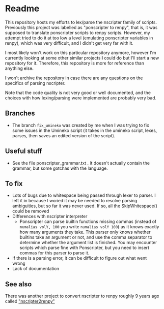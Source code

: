 # Readme

This repository hosts my efforts to lex/parse the nscripter family of scripts. Previously this project was labelled as "ponscripter to renpy", that is, it was supposed to translate ponscripter scripts to renpy scripts. However, my attempt tried to do it at too low a level (emulating ponscripter variables in renpy), which was very difficult, and I didn't get very far with it.

I most likely won't work on this particular repository anymore, however I'm currently looking at some other similar projects I could do but I'll start a new repository for it. Therefore, this repository is more for reference than anything else.

I won't archive the repository in case there are any questions on the specifics of parsing nscripter.

Note that the code quality is not very good or well documented, and the choices with how lexing/parsing were implemented are probably very bad.

## Branches

- The branch `fix_umineko` was created by me when I was trying to fix some issues in the Umineko script (it takes in the umineko script, lexes, parses, then saves an edited version of the script).

## Useful stuff

- See the file ponscripter_grammar.txt . It doesn't actually contain the grammar, but some gotchas with the language.

## To fix

- Lots of bugs due to whitespace being passed through lexer to parser. I left it in because I woried it may be needed to resolve parsing ambiguities, but so far it was never used. If so, all the SkipWhitespace() could be removed
- Differences with nscripter interpreter
  - Ponscripter can parse builtin functions missing commas (instead of `numalias volY, 100` you write `numalias volY 100`) as it knows exactly how many arguments they take. This parser only knows whether builtins take an argument or not, and use the comma separator to determine whether the argument list is finished. You may encounter scripts which parse fine with Ponscripter, but you need to insert commas for this parser to parse it.
- If there is a parsing error, it can be difficult to figure out what went wrong
- Lack of documentation

## See also

There was another project to convert nscripter to renpy roughly 9 years ago called ["nscripter2renpy"](https://github.com/franckv/nscripter2renpy)

